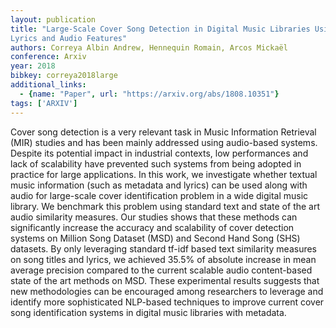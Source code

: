 ```yaml
---
layout: publication
title: "Large-Scale Cover Song Detection in Digital Music Libraries Using Metadata,
Lyrics and Audio Features"
authors: Correya Albin Andrew, Hennequin Romain, Arcos Mickaël
conference: Arxiv
year: 2018
bibkey: correya2018large
additional_links:
  - {name: "Paper", url: "https://arxiv.org/abs/1808.10351"}
tags: ['ARXIV']
---
```

Cover song detection is a very relevant task in Music Information Retrieval
(MIR) studies and has been mainly addressed using audio-based systems. Despite
its potential impact in industrial contexts, low performances and lack of
scalability have prevented such systems from being adopted in practice for large
applications. In this work, we investigate whether textual music information
(such as metadata and lyrics) can be used along with audio for large-scale cover
identification problem in a wide digital music library. We benchmark this
problem using standard text and state of the art audio similarity measures. Our
studies shows that these methods can significantly increase the accuracy and
scalability of cover detection systems on Million Song Dataset (MSD) and Second
Hand Song (SHS) datasets. By only leveraging standard tf-idf based text
similarity measures on song titles and lyrics, we achieved 35.5% of absolute
increase in mean average precision compared to the current scalable audio
content-based state of the art methods on MSD. These experimental results
suggests that new methodologies can be encouraged among researchers to leverage
and identify more sophisticated NLP-based techniques to improve current cover
song identification systems in digital music libraries with metadata.
